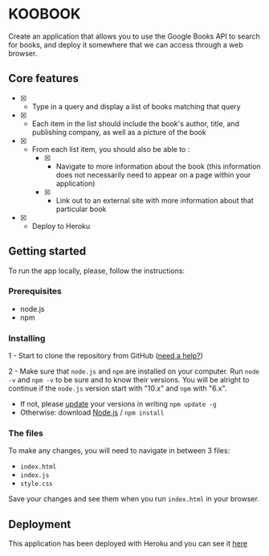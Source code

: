 # KOOBOOK

Create an application that allows you to use the Google Books API to search for books, and deploy it somewhere that we can access through a web browser.



## Core features

- [x] - Type in a query and display a list of books matching that query

- [x] - Each item in the list should include the book's author, title, and publishing company, as well as a picture of the book

- [x] - From each list item, you should also be able to :
    - [x] - Navigate to more information about the book (this information does not necessarily need to appear on a page within your application)
    - [x] - Link out to an external site with more information about that particular book

- [x] - Deploy to Heroku



## Getting started
To run the app locally, please, follow the instructions:

### Prerequisites
- node.js
- npm

### Installing
1 - Start to clone the repository from GitHub ([need a help?](https://www.youtube.com/watch?v=O72FWNeO-xY))

2 - Make sure that `node.js` and `npm` are installed on your computer. Run `node -v` and `npm -v` to be sure and to know their versions. You will be alright to continue if the `node.js` version start with "10.x" and `npm` with "6.x".

- If not, please [update](https://stackoverflow.com/questions/6237295/how-can-i-update-nodejs-and-npm-to-the-next-versions) your versions in writing `npm update -g`
- Otherwise: download [Node.js](https://www.npmjs.com/get-npm) / `npm install`

### The files
To make any changes, you will need to navigate in between 3 files:
- `index.html`
- `index.js`
- `style.css`


Save your changes and see them when you run `index.html` in your browser.



## Deployment
This application has been deployed with Heroku and you can see it [here](https://koobook.herokuapp.com)
